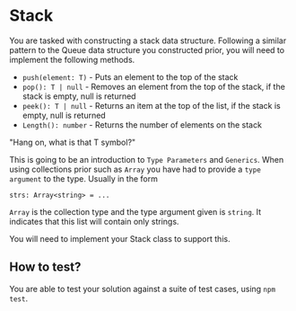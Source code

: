 # Stack

You are tasked with constructing a stack data structure. Following a similar pattern to the Queue data structure you constructed prior, you will need to implement the following
methods.

* `push(element: T)` - Puts an element to the top of the stack
* `pop(): T | null` - Removes an element from the top of the stack, if the stack is empty, null is returned
* `peek(): T | null` - Returns an item at the top of the list, if the stack is empty, null is returned
* `Length(): number` - Returns the number of elements on the stack

"Hang on, what is that T symbol?"

This is going to be an introduction to `Type Parameters` and `Generics`. When using collections prior such as `Array` you have had to provide a `type argument` to the type. Usually in the form

```
strs: Array<string> = ...
```

`Array` is the collection type and the type argument given is `string`. It indicates that this list will contain only strings.

You will need to implement your Stack class to support this.

## How to test?

You are able to test your solution against a suite of test cases, using `npm test`.


